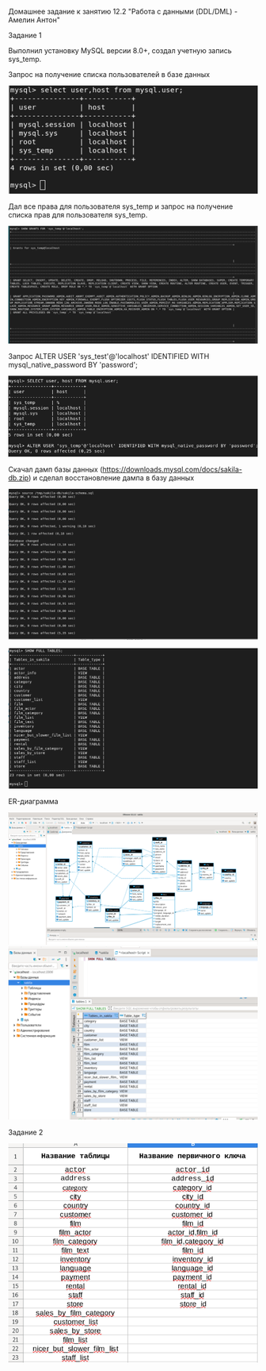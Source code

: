 Домашнее задание к занятию 12.2 "Работа с данными (DDL/DML) - Амелин Антон"

Задание 1

Выполнил установку MySQL версии 8.0+, создал учетную запись sys_temp.

Запрос на получение списка пользователей в базе данных

![alt test](https://raw.githubusercontent.com/xZuLuSx/disaster-recovery/main/img/ddl1.png)

Дал все права для пользователя sys_temp и запрос на получение списка прав для пользователя sys_temp.

![alt test](https://raw.githubusercontent.com/xZuLuSx/disaster-recovery/main/img/ddl2.png)

Запрос ALTER USER 'sys_test'@'localhost' IDENTIFIED WITH mysql_native_password BY 'password';

![alt test](https://raw.githubusercontent.com/xZuLuSx/disaster-recovery/main/img/ddl3.png)

Скачал дамп базы данных (https://downloads.mysql.com/docs/sakila-db.zip) и сделал восстановление дампа в базу данных

![alt test](https://raw.githubusercontent.com/xZuLuSx/disaster-recovery/main/img/ddl4.png)

![alt test](https://raw.githubusercontent.com/xZuLuSx/disaster-recovery/main/img/ddl5.png)

ER-диаграмма

![alt test](https://raw.githubusercontent.com/xZuLuSx/disaster-recovery/main/img/ddl6.png)
![alt test](https://raw.githubusercontent.com/xZuLuSx/disaster-recovery/main/img/ddl7.png)

Задание 2

![alt test](https://raw.githubusercontent.com/xZuLuSx/disaster-recovery/main/img/ddl8.png)

